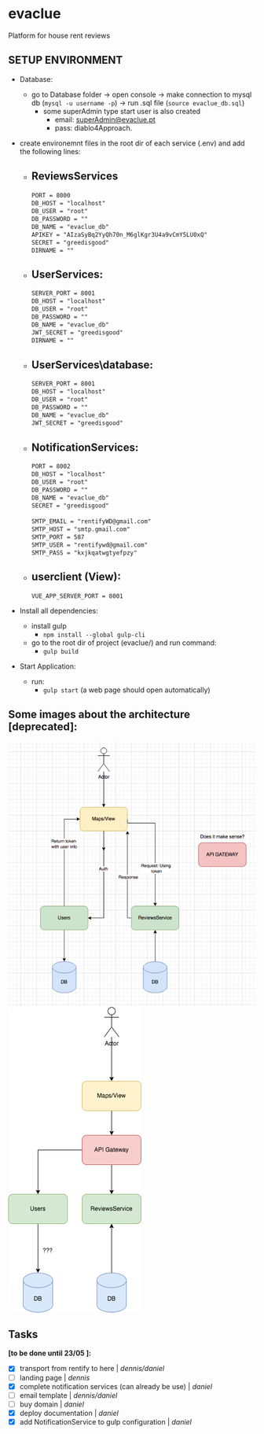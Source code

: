# evaclue
Platform for house rent reviews

## SETUP ENVIRONMENT
- Database:
    - go to Database folder -> open console -> make connection to mysql db (``` mysql -u username -p ```) -> run .sql file (``` source evaclue_db.sql ```)
        - some superAdmin type start user is also created
            - email: superAdmin@evaclue.pt
            - pass: diablo4Approach.

- create environemnt files in the root dir of each service (.env) and add the following lines:
    - ReviewsServices
        - 
        ``` 
        PORT = 8000
        DB_HOST = "localhost"
        DB_USER = "root"
        DB_PASSWORD = ""
        DB_NAME = "evaclue_db"
        APIKEY = "AIzaSyBq2YyQh70n_M6glKgr3U4a9vCmY5LU0xQ"
        SECRET = "greedisgood"
        DIRNAME = "" 
        ```
    - UserServices:
        - 
        ```
        SERVER_PORT = 8001
        DB_HOST = "localhost"
        DB_USER = "root"
        DB_PASSWORD = ""
        DB_NAME = "evaclue_db"
        JWT_SECRET = "greedisgood"
        DIRNAME = ""
        ```
    - UserServices\database:
        - 
        ```
        SERVER_PORT = 8001
        DB_HOST = "localhost"
        DB_USER = "root"
        DB_PASSWORD = ""
        DB_NAME = "evaclue_db"
        JWT_SECRET = "greedisgood"
        ```
    - NotificationServices:
        - 
        ```
        PORT = 8002
        DB_HOST = "localhost"
        DB_USER = "root"
        DB_PASSWORD = ""
        DB_NAME = "evaclue_db"
        SECRET = "greedisgood"

        SMTP_EMAIL = "rentifyWD@gmail.com"
        SMTP_HOST = "smtp.gmail.com"
        SMTP_PORT = 587
        SMTP_USER = "rentifywd@gmail.com"
        SMTP_PASS = "kxjkqatwgtyefpzy"
        ```
    - userclient (View):
        - 
        ```
        VUE_APP_SERVER_PORT = 8001
        ```

- Install all dependencies:
    - install gulp
        - ``` npm install --global gulp-cli ```
    - go to the root dir of project (evaclue/) and run command: 
        - ``` gulp build ```

- Start Application:
    - run:
        - ``` gulp start ``` (a web page should open automatically)

## Some images about the architecture [deprecated]:
![Screenshot](imgs/arq.png)
![Screenshot](imgs/wAPIGAT.png)

## Tasks
**[to be done until 23/05 ]:**
- [x] transport from rentify to here | *dennis/daniel*
- [ ] landing page | *dennis*
- [x] complete notification services (can already be use) | *daniel*
- [ ] email template | *dennis/daniel*
- [ ] buy domain | *daniel*
- [x] deploy documentation | *daniel*
- [x] add NotificationService to gulp configuration | *daniel*
